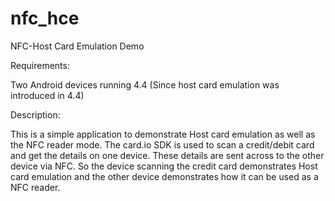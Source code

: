 nfc_hce
=======


NFC-Host Card Emulation Demo

Requirements:

  Two Android devices running 4.4 (Since host card emulation was introduced in 4.4)

Description:

  This is a simple application to demonstrate Host card emulation as well as the NFC reader mode.
The card.io SDK is used to scan a credit/debit card and get the details on one device. These details are sent across to the other 
device via NFC. So the device scanning the credit card demonstrates Host card emulation and the other device demonstrates how it can be used as a NFC reader.




